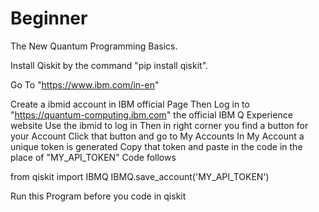 # Beginner
The New Quantum Programming Basics.

Install Qiskit by the command "pip install qiskit".

Go To "https://www.ibm.com/in-en"

Create a ibmid account in IBM official Page
Then Log in to "https://quantum-computing.ibm.com" the official IBM Q Experience website
Use the ibmid to log in 
Then in right corner you find a button for your Account
Click that button and go to My Accounts
In My Account a unique token is generated 
Copy that token and paste in the code in the place of "MY_API_TOKEN"
Code follows

from qiskit import IBMQ
IBMQ.save_account('MY_API_TOKEN')

Run this Program before you code in qiskit
